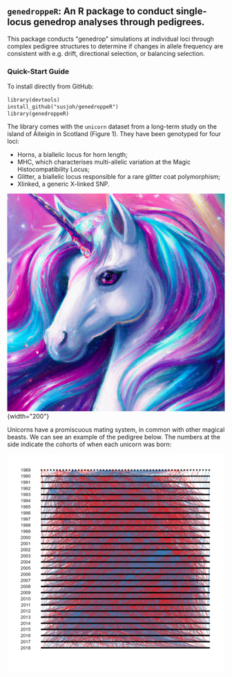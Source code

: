 ## `genedroppeR`: An R package to conduct single-locus genedrop analyses through pedigrees.

This package conducts "genedrop" simulations at individual loci through complex pedigree structures to determine if changes in allele frequency are consistent with e.g. drift, directional selection, or balancing selection.

### Quick-Start Guide

To install directly from GitHub:

```         
library(devtools)
install_github("susjoh/genedroppeR")
library(genedroppeR)
```

The library comes with the `unicorn` dataset from a long-term study on the island of Áiteigin in Scotland (Figure 1). They have been genotyped for four loci:

-   Horns, a biallelic locus for horn length;
-   MHC, which characterises multi-allelic variation at the Magic Histocompatibility Locus;
-   Glitter, a biallelic locus responsible for a rare glitter coat polymorphism;
-   Xlinked, a generic X-linked SNP.

![Figure 1: A typical unicorn.](tutorial/figs/Unicorn.png){width="200"}

Unicorns have a promiscuous mating system, in common with other magical beasts. We can see an example of the pedigree below. The numbers at the side indicate the cohorts of when each unicorn was born:

![Figure 2: A unicorn pedigree.](tutorial/figs/pedigree.png)
